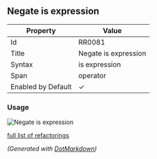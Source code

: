 ## Negate is expression

| Property           | Value                |
| ------------------ | -------------------- |
| Id                 | RR0081               |
| Title              | Negate is expression |
| Syntax             | is expression        |
| Span               | operator             |
| Enabled by Default | &#x2713;             |

### Usage

![Negate is expression](../../images/refactorings/NegateIsExpression.png)

[full list of refactorings](Refactorings.md)

*\(Generated with [DotMarkdown](http://github.com/JosefPihrt/DotMarkdown)\)*